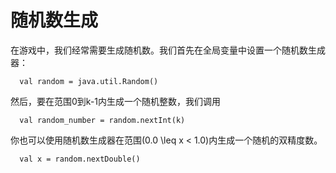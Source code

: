 # 随机数生成

在游戏中，我们经常需要生成随机数。我们首先在全局变量中设置一个随机数生成器：

```
  val random = java.util.Random()

```

然后，要在范围0到k-1内生成一个随机整数，我们调用

```
  val random_number = random.nextInt(k)

```

你也可以使用随机数生成器在范围\(0.0 \leq x < 1.0\)内生成一个随机的双精度数。

```
  val x = random.nextDouble()

```
